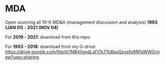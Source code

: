 # MDA
Open sourcing all 10-K MD&amp;A (management discussion and analysis) **1993 (JAN 01) - 2021 (NOV 04)**

For **2019 - 2021**: download from this repo

For **1993 - 2018**: download from my G-drive:
https://drive.google.com/file/d/1NB40gydLxFI7k77oBpxQsvsfo9RFbWW0/view?usp=sharing
